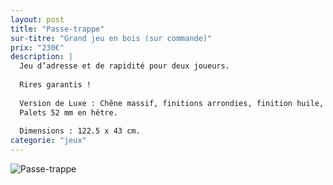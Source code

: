 ```yaml
---
layout: post
title: "Passe-trappe"
sur-titre: "Grand jeu en bois (sur commande)"
prix: "230€"
description: |
  Jeu d’adresse et de rapidité pour deux joueurs.
  
  Rires garantis !
  
  Version de Luxe : Chêne massif, finitions arrondies, finition huile, assemblage chevilles.
  Palets 52 mm en hêtre.
  
  Dimensions : 122.5 x 43 cm.
categorie: "jeux"
---
```

![Passe-trappe]({{site.baseurl}}/assets/img/produits/ludique/Passe-trappe.png)
